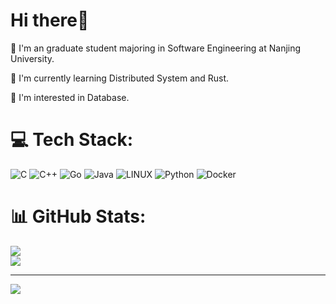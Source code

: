 # Hi there👋

📔 I'm an graduate student majoring in Software Engineering at Nanjing University.

🌱 I'm currently learning Distributed System and Rust.

🔭 I'm interested in Database.

# 💻 Tech Stack:

![C](https://img.shields.io/badge/c-%2300599C.svg?style=for-the-badge&logo=c&logoColor=white) ![C++](https://img.shields.io/badge/c++-%2300599C.svg?style=for-the-badge&logo=c%2B%2B&logoColor=white) ![Go](https://img.shields.io/badge/go-%2300ADD8.svg?style=for-the-badge&logo=go&logoColor=white) ![Java](https://img.shields.io/badge/java-%23ED8B00.svg?style=for-the-badge&logo=java&logoColor=white) ![LINUX](https://img.shields.io/badge/Linux-FCC624?style=for-the-badge&logo=linux&logoColor=black) ![Python](https://img.shields.io/badge/python-3670A0?style=for-the-badge&logo=python&logoColor=ffdd54) ![Docker](https://img.shields.io/badge/docker-%230db7ed.svg?style=for-the-badge&logo=docker&logoColor=white)
# 📊 GitHub Stats:
![](https://github-readme-stats.vercel.app/api?username=dracoooooo&theme=default&hide_border=false&include_all_commits=true&count_private=true)<br/>
![](https://github-readme-streak-stats.herokuapp.com/?user=dracoooooo&theme=default&hide_border=false)<br/>

---
[![](https://visitcount.itsvg.in/api?id=dracoooooo&icon=0&color=0)](https://visitcount.itsvg.in)

<!-- Proudly created with GPRM ( https://gprm.itsvg.in ) -->
